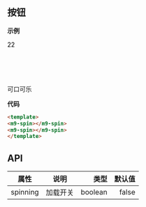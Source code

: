 ## 按钮

**示例**
<m9-spin :spinning="true">
  <div style="width: 100px; height: 100px;color: black;">22</div>
</m9-spin>
<m9-spin>
<m9-button :spinning="true" type="main">可口可乐</m9-button>
</m9-spin>

<!-- <m9-spin size="small"></m9-spin> -->
**代码**

```html
<template>
<m9-spin></m9-spin>
<m9-spin></m9-spin>
</template>
```

## API

| 属性     | 说明       | 类型    | 默认值  |
| ---------|:----------:| -------:| ------:|
| spinning | 加载开关   | boolean |  false |

<script setup>
  import { ref } from 'vue'
  import M9Spin from './Spin'
  import M9Button from '../Button/Button'
</script>
<style lang='scss'>
</style>

